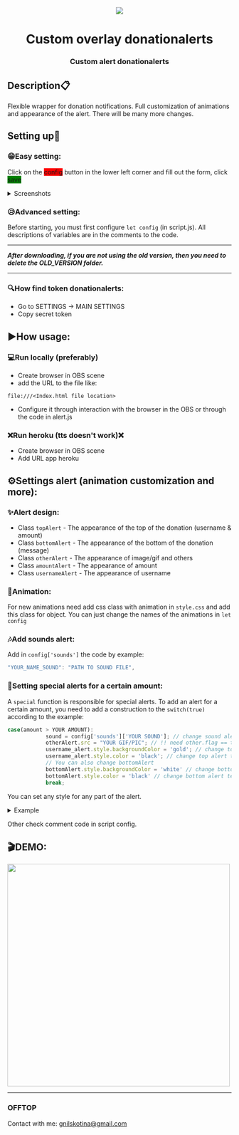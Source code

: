 <p align="center">
  <img src="https://acc-gt.ru/wp-content/uploads/2021/03/ch_129310_UnSh.png">
  <br>
  <h1 align="center">Custom overlay donationalerts</h1>
  <h3 align="center">Custom alert donationalerts</h3>
</p>


## Description📋
Flexible wrapper for donation notifications. Full customization of animations and appearance of the alert. There will be many more changes. 



## Setting up💾

### 😁Easy setting:
Click on the <span style='background: red'>config</span> button in the lower left corner and fill out the form, click <span style='background: green'>save</span>

<details>
  <summary>Screenshots</summary>
  <img src="https://i.imgur.com/9RbhhRE.png">

  <img src="https://i.imgur.com/NH2rzm0.png">
</details>

### 😥Advanced setting:
Before starting, you must first configure ```let config``` (in script.js).
All descriptions of variables are in the comments to the code.


---
<b>*After downloading, if you are not using the old version, then you need to delete the OLD_VERSION folder.*</b>

---

### 🔍How find token donationalerts:
* Go to SETTINGS -> MAIN SETTINGS 
* Copy secret token 


## ▶️How usage:

### 💻Run locally (preferably)
* Create browser in OBS scene
* add the URL to the file like:
```
file:///<Index.html file location>
``` 
* Configure it through interaction with the browser in the OBS or through the code in alert.js
### ❌Run heroku (tts doesn't work)❌
* Create browser in OBS scene
* Add URL app heroku


## ⚙️Settings alert (animation customization and more):

### ✨Alert design:
* Class ```topAlert``` - The appearance of the top of the donation (username & amount)
* Class ```bottomAlert``` - The appearance of the bottom of the donation (message)
* Class ```otherAlert``` - The appearance of image/gif and others
* Class ```amountAlert``` - The appearance of amount
* Class ```usernameAlert``` - The appearance of username

### 👾Animation:
For new animations need add css class with animation in ```style.css``` and add this class for object. You can just change the names of the animations in ```let config```

### 🎶Add sounds alert:
Add in ```config['sounds']``` the code by example:
```js
"YOUR_NAME_SOUND": "PATH TO SOUND FILE",
```


### 🔅Setting special alerts for a certain amount:

A ```special``` function is responsible for special alerts. To add an alert for a certain amount, you need to add a construction to the ```switch(true)``` according to the example:
```js
case(amount > YOUR AMOUNT): 
            sound = config['sounds']['YOUR SOUND']; // change sound alert
            otherAlert.src = "YOUR GIF/PIC"; // !! need other.flag == true !! if ==false alert will not work 
            username_alert.style.backgroundColor = 'gold'; // change top alert backgroundcolor to gold.You can change for any other color.
            username_alert.style.color = 'black'; // change top alert textcolor to gold. You can change for any other color.
            // You can also change bottomAlert
            bottomAlert.style.backgroundColor = 'white' // change bottom alert backgroundcolor to white. You can change for any other color.
            bottomAlert.style.color = 'black' // change bottom alert textcolor to black. You can change for any other color.
            break;
```
You can set any style for any part of the alert.

<details>
  <summary>Example</summary>
  <img src="https://i.imgur.com/FvmOuaW.gif" width="500">
</details>

Other check comment code in script config.


## 🎬DEMO:

<img src="https://github.com/gnilskotina/CustomOverlayDonationalerts/blob/master/demo/newdemo1.gif" width="500">

---
### OFFTOP
Contact with me: gnilskotina@gmail.com
